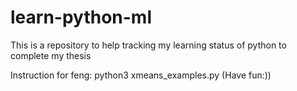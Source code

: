 # learn-python-ml
This is a repository to help tracking my learning status of python to complete my thesis

Instruction for feng:
python3 xmeans_examples.py (Have fun:)) 
